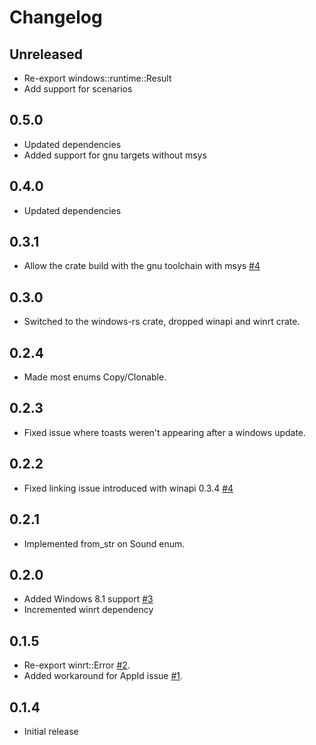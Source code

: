 # Changelog

## Unreleased
 - Re-export windows::runtime::Result
 - Add support for scenarios

## 0.5.0
 - Updated dependencies
 - Added support for gnu targets without msys

## 0.4.0
 - Updated dependencies

## 0.3.1
 - Allow the crate build with the gnu toolchain with msys [#4][i4]

## 0.3.0
 - Switched to the windows-rs crate, dropped winapi and winrt crate.

 ## 0.2.4
 - Made most enums Copy/Clonable.

## 0.2.3
 - Fixed issue where toasts weren't appearing after a windows update.

## 0.2.2
 - Fixed linking issue introduced with winapi 0.3.4 [#4][i4]

## 0.2.1
 - Implemented from_str on Sound enum.

## 0.2.0
 - Added Windows 8.1 support [#3][i3]
 - Incremented winrt dependency

## 0.1.5

- Re-export winrt::Error [#2][i2].
- Added workaround for AppId issue [#1][i1].

## 0.1.4

- Initial release

[i1]: https://github.com/allenbenz/winrt-notification/issues/1
[i2]: https://github.com/allenbenz/winrt-notification/issues/2
[i3]: https://github.com/allenbenz/winrt-notification/issues/3
[i4]: https://github.com/allenbenz/winrt-notification/issues/4